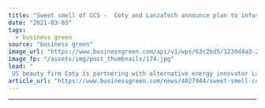 ```yaml
---
title: "Sweet smell of CCS -  Coty and LanzaTech announce plan to infuse perfumes with captured carbon"
date: "2021-03-03"
tags: 
  - business green
source: "business green"
image_url: "https://www.businessgreen.com/api/v1/wps/63c2bd5/1230d4a3-27dd-4ec7-9d71-62836e69721e/5/iStock-468047661-185x114.jpg"
image_fp: "/assets/img/post_thumbnails/174.jpg"
lead: "
 US beauty firm Coty is partnering with alternative energy innovator LanzaTech to incorporate ethanol made from captured carbon emissions into its perfume products ..."
article_url: "https://www.businessgreen.com/news/4027944/sweet-smell-ccs-coty-lanzatech-announce-plan-infuse-perfumes-captured-carbon"
---
```


---
